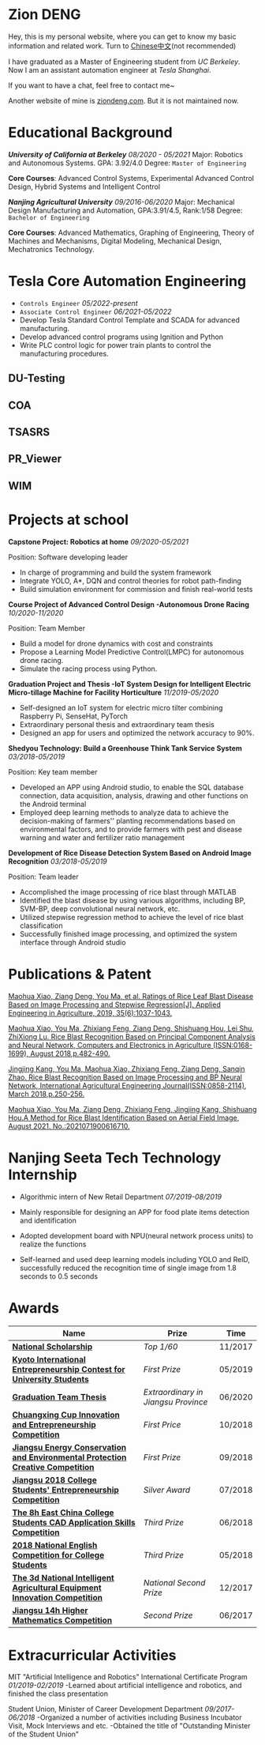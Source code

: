 # Zion DENG

Hey, this is my personal website, where you can get to know my basic information and related work. Turn to [Chinese中文](https://ziondeng.github.io/CN/)(not recommended)

I have graduated as a Master of Engineering student from *UC Berkeley*. Now I am an assistant automation engineer at *Tesla Shanghai*.

If you want to have a chat, feel free to contact me~

Another website of mine is [ziondeng.com](http://ziondeng.com/). But it is not maintained now. 


# Educational Background

***University of California at Berkeley***   *08/2020 - 05/2021*
Major: Robotics and Autonomous Systems. GPA: 3.92/4.0
Degree:  `Master of Engineering`

**Core Courses**: Advanced Control Systems, Experimental Advanced Control Design, Hybrid Systems and Intelligent Control

***Nanjing Agricultural University***    *09/2016-06/2020*
Major: Mechanical Design Manufacturing and Automation, GPA:3.91/4.5, Rank:1/58
Degree: `Bachelor of Engineering`

**Core Courses**: Advanced Mathematics, Graphing of Engineering, Theory of Machines and Mechanisms, Digital Modeling, Mechanical Design, Mechatronics Technology.

# Tesla Core Automation Engineering 

* `Controls Engineer`  *05/2022-present*
* `Associate Control Engineer` *06/2021-05/2022*
* Develop Tesla Standard Control Template and SCADA for advanced manufacturing.
* Develop advanced control programs using Ignition and Python
* Write PLC control logic for power train plants to control the manufacturing procedures. 

## DU-Testing 

<!-- * Drive Unit End of Line, testing and inspections  -->

## COA

<!-- 
* Contractor Onboard Assitant. It is designed to manage the onboard vendors and engineers. 
* Jira tickets will automatically be created for new vendors or engineers. Ticket links will be stored at database. 
* A front end service is designed for convenient access and management using Python Dash.  
-->

## TSASRS  
<!-- 
* Tesla Standard Autonomous Storing and Retrieving System, designed for Tesla warehouse storing management. 
* Integrate all the logic control and interfaces in Python middleware. 
* Handle interactions from different components like PLC, database and upper systems. 
 -->

## PR_Viewer

<!-- 
* Pallet Record Viewer, a middleware to keep track of PLC tags based on Ignition. 
* Get access to real-time tag value through OPC-UA protocol. It becomes a component of DU SCADA.
* Update the changed data to database. DU engineers subscribes the SCADA data for data analysis and error tracking. 
-->


## WIM 

<!-- 
* Work Instruction Management. Non-paperized work instruction documentation for Battery workshop.
* Manage the work instruction in database using Ignition
* Read the work instruction with template instances and display the info box of updating actions.  
-->


# Projects at school

**Capstone Project: Robotics at home** *09/2020-05/2021*

Position: Software developing leader

* In charge of programming and build the system framework
* Integrate YOLO, A*, DQN and control theories for robot path-finding
* Build simulation environment for commission and finish real-world tests

**Course Project of Advanced Control Design -Autonomous Drone Racing**   *10/2020-11/2020*

Position: Team Member

* Build a model for drone dynamics with cost and constraints
* Propose a Learning Model Predictive Control(LMPC) for autonomous drone racing.
* Simulate the racing process using Python.

**Graduation Project and Thesis -IoT System Design for Intelligent Electric Micro-tillage Machine for Facility Horticulture**     *11/2019-05/2020*

* Self-designed an IoT system for electric micro tilter combining Raspberry Pi, SenseHat, PyTorch
* Extraordinary personal thesis and extraordinary team thesis
* Designed an app for users and optimized the network accuracy to 90%.

**Shedyou Technology: Build a Greenhouse Think Tank Service System**   *03/2018-05/2019*

Position: Key team member

* Developed an APP using Android studio, to enable the SQL database connection, data acquisition, analysis, drawing and other functions on the Android terminal
* Employed deep learning methods to analyze data to achieve the decision-making of farmers'' planting recommendations based on environmental factors, and to provide farmers with pest and disease warning and water and fertilizer ratio management

**Development of Rice Disease Detection System Based on Android Image Recognition**     *03/2018-05/2019*

Position: Team leader

* Accomplished the image processing of rice blast through MATLAB
* Identified the blast disease by using various algorithms, including BP, SVM-BP, deep convolutional neural network, etc.
* Utilized stepwise regression method to achieve the level of rice blast classification
* Successfully finished image processing, and optimized the system interface through Android studio

  
# Publications & Patent

[Maohua Xiao, Ziang Deng, You Ma, et al. Ratings of Rice Leaf Blast Disease Based on Image Processing and Stepwise Regression[J]. Applied Engineering in Agriculture, 2019, 35(6):1037-1043.](Doc\Publications\Ratings%20of%20Rice%20Leaf%20Blast%20Disease%20Based%20on%20Image%20Processing%20and%20Stepwise%20Regression.pdf)

[Maohua Xiao, You Ma, Zhixiang Feng, Ziang Deng, Shishuang Hou, Lei Shu, ZhiXiong Lu. Rice Blast Recognition Based on Principal Component Analysis and Neural Network, Computers and Electronics in Agriculture (ISSN:0168-1699), August 2018,p.482-490.](Doc/Publications/Rice%20blast%20recognition%20based%20on%20principal%20component%20analysis%20and%20neural%20network.pdf)

[Jingjing Kang, You Ma, Maohua Xiao, Zhixiang Feng, Ziang Deng, Sanqin Zhao. Rice Blast Recognition Based on Image Processing and BP Neural Network, International Agricultural Engineering Journal(ISSN:0858-2114), March 2018,p.250-256.](Doc/Publications/Rice%20blast%20recognition%20based%20on%20image%20processing%20and%20BP%20neural%20network.pdf)


[Maohua Xiao, You Ma, Ziang Deng, Zhixiang Feng, Jingjing Kang, Shishuang Hou.A Method for Rice Blast Identification Based on Aerial Field Image, August 2021. No.:2021071900616710.](Doc/Publications/Patent%20-%20A%20Method%20for%20Rice%20Blast%20Identification%20Based%20on%20Aerial%20Field%20Image.pdf.pdf)


# Nanjing Seeta Tech Technology Internship

* Algorithmic intern of New Retail Department   *07/2019-08/2019*

* Mainly responsible for designing an APP for food plate items detection and identification
* Adopted development board with NPU(neural network process units) to realize the functions
* Self-learned and used deep learning models including YOLO and RelD, successfully reduced the recognition time of single image from 1.8 seconds to 0.5 seconds

# Awards

| Name                                                                                                       | Prize                               | Time    |
| ---------------------------------------------------------------------------------------------------------- | ----------------------------------- | ------- |
| [**National Scholarship**](Doc/Awards/NationalScholarship.pdf)                                             | _Top 1/60_                          | 11/2017 |
| [**Kyoto International Entrepreneurship Contest for University Students**](Doc/Awards/Kyoto.pdf)           | _First Prize_                       | 05/2019 |
| [**Graduation Team Thesis**](Doc/Awards/team-thesis.jpg)                                                   | _Extraordinary in Jiangsu Province_ | 06/2020 |
| [**Chuangxing Cup Innovation and Entrepreneurship Competition**](Doc/Awards/创星杯.pdf)                    | _First Price_                       | 10/2018 |
| [**Jiangsu Energy Conservation and Environmental Protection Creative Competition**](Doc/Awards/丁香杯.pdf) | _First Prize_                       | 09/2018 |
| [**Jiangsu 2018 College Students' Entrepreneurship Competition**](Doc/Awards/创青春.pdf)                   | _Silver Award_                      | 07/2018 |
| [**The 8h East China College Students CAD Application Skills Competition**](Doc/Awards/CAD.pdf)            | _Third Prize_                       | 06/2018 |
| [**2018 National English Competition for College Students**](Doc/Awards/NECCS.pdf)                         | _Third Prize_                       | 05/2018 |
| [**The 3d National Intelligent Agricultural Equipment Innovation Competition**](Doc/Awards/东方红.pdf)     | _National Second Prize_             | 12/2017 |
| [**Jiangsu 14h Higher Mathematics Competition**](Doc/Awards/高数.pdf)                                      | _Second Prize_                      | 06/2017 |


# Extracurricular Activities

MIT "Artificial Intelligence and Robotics" International Certificate Program  *01/2019-02/2019*
-Learned about artificial intelligence and robotics, and finished the class presentation

Student Union, Minister of Career Development Department   *09/2017-06/2018*
-Organized a number of activities including Business Incubator Visit, Mock Interviews and etc.
-Obtained the title of "Outstanding Minister of the Student Union"
